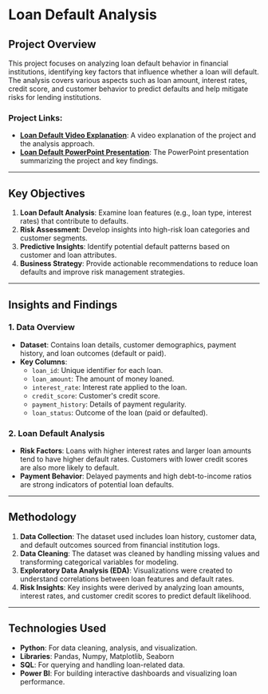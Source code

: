 # Loan Default Analysis

## Project Overview
This project focuses on analyzing loan default behavior in financial institutions, identifying key factors that influence whether a loan will default. The analysis covers various aspects such as loan amount, interest rates, credit score, and customer behavior to predict defaults and help mitigate risks for lending institutions.

### Project Links:
- **[Loan Default Video Explanation](https://www.loom.com/share/832b6dfcd0114a4594248cc819d581b9?sid=b5180c17-552a-45c1-b6c2-78d9edf36263)**: A video explanation of the project and the analysis approach.
- **[Loan Default PowerPoint Presentation](https://docs.google.com/presentation/d/1Zw29WWsGjmAoNAjUeZjelHN8fkpzBWiP/edit?usp=sharing&ouid=101489019060101927702&rtpof=true&sd=true)**: The PowerPoint presentation summarizing the project and key findings.

---

## Key Objectives
1. **Loan Default Analysis**: Examine loan features (e.g., loan type, interest rates) that contribute to defaults.
2. **Risk Assessment**: Develop insights into high-risk loan categories and customer segments.
3. **Predictive Insights**: Identify potential default patterns based on customer and loan attributes.
4. **Business Strategy**: Provide actionable recommendations to reduce loan defaults and improve risk management strategies.

---

## Insights and Findings

### 1. Data Overview
- **Dataset**: Contains loan details, customer demographics, payment history, and loan outcomes (default or paid).
- **Key Columns**:
  - `loan_id`: Unique identifier for each loan.
  - `loan_amount`: The amount of money loaned.
  - `interest_rate`: Interest rate applied to the loan.
  - `credit_score`: Customer's credit score.
  - `payment_history`: Details of payment regularity.
  - `loan_status`: Outcome of the loan (paid or defaulted).

### 2. Loan Default Analysis
- **Risk Factors**: Loans with higher interest rates and larger loan amounts tend to have higher default rates. Customers with lower credit scores are also more likely to default.
- **Payment Behavior**: Delayed payments and high debt-to-income ratios are strong indicators of potential loan defaults.

---

## Methodology
1. **Data Collection**: The dataset used includes loan history, customer data, and default outcomes sourced from financial institution logs.
2. **Data Cleaning**: The dataset was cleaned by handling missing values and transforming categorical variables for modeling.
3. **Exploratory Data Analysis (EDA)**: Visualizations were created to understand correlations between loan features and default rates.
4. **Risk Insights**: Key insights were derived by analyzing loan amounts, interest rates, and customer credit scores to predict default likelihood.

---

## Technologies Used
- **Python**: For data cleaning, analysis, and visualization.
- **Libraries**: Pandas, Numpy, Matplotlib, Seaborn
- **SQL**: For querying and handling loan-related data.
- **Power BI**: For building interactive dashboards and visualizing loan performance.

